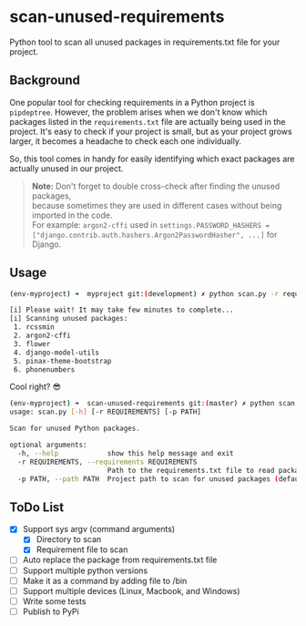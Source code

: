 # scan-unused-requirements

Python tool to scan all unused packages in requirements.txt file for your project.

## Background

One popular tool for checking requirements in a Python project is `pipdeptree`. However, the problem arises when we don't know which packages listed in the `requirements.txt` file are actually being used in the project. It's easy to check if your project is small, but as your project grows larger, it becomes a headache to check each one individually.

So, this tool comes in handy for easily identifying which exact packages are actually unused in our project.


> **Note:** Don't forget to double cross-check after finding the unused packages, \
> because sometimes they are used in different cases without being imported in the code. \
> For example: `argon2-cffi` used in `settings.PASSWORD_HASHERS = ["django.contrib.auth.hashers.Argon2PasswordHasher", ...]` for Django.


## Usage

```bash
(env-myproject) ➜  myproject git:(development) ✗ python scan.py -r requirements.txt -p .

[i] Please wait! It may take few minutes to complete...
[i] Scanning unused packages:
 1. rcssmin
 2. argon2-cffi
 3. flower
 4. django-model-utils
 5. pinax-theme-bootstrap
 6. phonenumbers
```

Cool right? 😎

```bash
(env-myproject) ➜  scan-unused-requirements git:(master) ✗ python scan.py --help
usage: scan.py [-h] [-r REQUIREMENTS] [-p PATH]

Scan for unused Python packages.

optional arguments:
  -h, --help            show this help message and exit
  -r REQUIREMENTS, --requirements REQUIREMENTS
                        Path to the requirements.txt file to read packages from.
  -p PATH, --path PATH  Project path to scan for unused packages (default: current directory).
```


## ToDo List

- [x] Support sys argv (command arguments)
   - [x] Directory to scan
   - [x] Requirement file to scan
- [ ] Auto replace the package from requirements.txt file
- [ ] Support multiple python versions
- [ ] Make it as a command by adding file to /bin
- [ ] Support multiple devices (Linux, Macbook, and Windows)
- [ ] Write some tests
- [ ] Publish to PyPi
